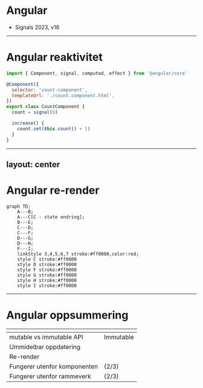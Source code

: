 # Angular

- Signals 2023, v16

<logos-angular-icon class="text-9xl scale-200 translate-x-3em translate-y-60px" />

---

# Angular reaktivitet
 
```js {monaco}
import { Component, signal, computed, effect } from '@angular/core'

@Component({
  selector: 'count-component',
  templateUrl: './count.component.html',
})
export class CountComponent {
  count = signal(0)

  increase() {
    count.set(this.count() + 1)
  }
}
```
<Copy framework="angular"/>

---
layout: center
---

# Angular re-render

```mermaid
graph TD;
    A---B;
    A---C[C - state endring];
    B---E;
    C---D;
    C---F;
    D---G;
    D---H;
    F---I;
    linkStyle 3,4,5,6,7 stroke:#ff0000,color:red;
    style C stroke:#ff0000
    style D stroke:#ff0000
    style F stroke:#ff0000
    style G stroke:#ff0000
    style H stroke:#ff0000
    style I stroke:#ff0000
```

---

# Angular oppsummering

|                                            | <logos-angular-icon class="text-5xl"/>                                |
| ------------------------------------------ | --------------------------------------------------------------------- |
| mutable vs immutable API                   | <span v-click>Immutable</span>                                        |
| Ummidelbar oppdatering                     | <emojione-white-heavy-check-mark v-click class="text-2xl"/>           |
| Re-render                                  | <noto-deciduous-tree v-click class="text-2xl"/>                       |
| Fungerer utenfor komponenten               | <span v-click><openmoji-palm-down-hand class="text-2xl"/>(2/3)</span> |
| Fungerer utenfor rammeverk                 | <span v-click><openmoji-palm-down-hand class="text-2xl"/>(2/3)</span> |

<!--
effect() can only be used within an injection context
-->